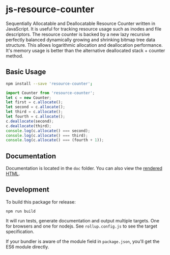 # js-resource-counter

Sequentially Allocatable and Deallocatable Resource Counter written in JavaScript. It is useful for tracking resource usage such as inodes and file descriptors. The resource counter is backed by a new lazy recursive perfectly balanced dynamically growing and shrinking bitmap tree data structure. This allows logarithmic allocation and deallocation performance. It's memory usage is better than the alternative deallocated stack + counter method.

Basic Usage
------------

```sh
npm install --save 'resource-counter';
```

```js
import Counter from 'resource-counter';
let c = new Counter;
let first = c.allocate();
let second = c.allocate();
let third = c.allocate();
let fourth = c.allocate();
c.deallocate(second);
c.deallocate(third);
console.log(c.allocate() === second);
console.log(c.allocate() === third);
console.log(c.allocate() === (fourth + 1));
```

Documentation
--------------

Documentation is located in the `doc` folder. You can also view the [rendered HTML](https://cdn.rawgit.com/MatrixAI/js-resource-counter/ce46e973/doc/index.html).

Development
------------

To build this package for release:

```
npm run build
```

It will run tests, generate documentation and output multiple targets. One for browsers and one for nodejs. See `rollup.config.js` to see the target specification.

If your bundler is aware of the module field in `package.json`, you'll get the ES6 module directly.
